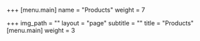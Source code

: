 +++
[menu.main]
name = "Products"
weight = 7

+++
img_path = ""
layout = "page"
subtitle = ""
title = "Products"
[menu.main]
weight = 3